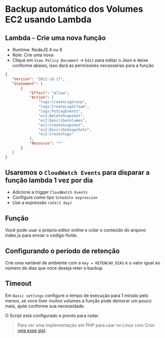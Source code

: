 # Backup automático dos Volumes EC2 usando Lambda

 ## Lambda - Crie uma nova função
  * Runtime: NodeJS 4 ou 6
  * Role: Crie uma nova
  * Clique em `View Policy Document` -> `Edit` para editar o Json e deixe conforme abaixo, isso dará as permissões necessárias para a função
 ```json
{
    "Version": "2012-10-17",
    "Statement": [
        {
            "Effect": "Allow",
            "Action": [
                "logs:CreateLogGroup",
                "logs:CreateLogStream",
                "logs:PutLogEvents",
                "ec2:DeleteSnapshot",
                "ec2:DescribeVolumes",
                "ec2:CreateSnapshot",
                "ec2:DescribeSnapshots",
                "ec2:CreateTags"
            ],
            "Resource": "*"
        }
    ]
}
 ```
 
 ## Usaremos o `CloudWatch Events` para disparar a função lambda 1 vez por dia
  * Adicione a trigger `CloudWatch Events`
  * Configure como tipo `Schedule expression`
  * Use a expressão `rate(1 day)`

 ## Função
Você pode usar o próprio editor online e colar o conteúdo do arquivo index.js para enviar o código-fonte.

 ## Configurando o período de retenção
Crie uma variável de ambiente com a `key = RETENCAO_DIAS` e o valor igual ao número de dias que voce deseja reter o backup


 ## Timeout
Em `Basic settings` configure o tempo de execução para 1 minuto pelo menos, se voce tiver muitos volumes a função pode demorar um pouco mais, ajute conforme sua necessidade.

O Script está configurado e pronto para rodar.
 
> Para ver uma implementação em PHP para usar no Linux com Cron [veja esse gist](https://gist.github.com/azizvc/66875896be7c11f789561f8bb03c34ef). 


